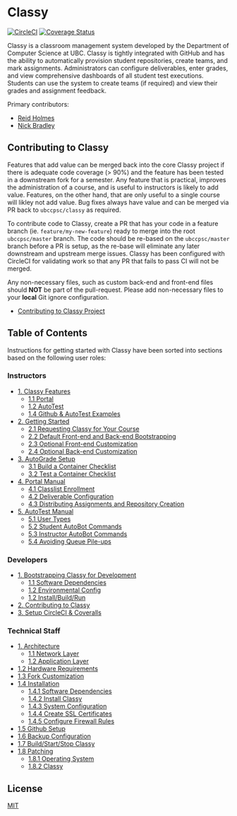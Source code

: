 # Classy

[![CircleCI](https://circleci.com/gh/ubccpsc/classy.svg?style=svg)](https://circleci.com/gh/ubccpsc/classy)
[![Coverage Status](https://coveralls.io/repos/github/ubccpsc/classy/badge.svg?branch=master&service=github)](https://coveralls.io/github/ubccpsc/classy?branch=master)

Classy is a classroom management system developed by the Department of Computer Science at UBC. Classy is tightly integrated with GitHub and has the ability to automatically provision student repositories, create teams, and mark assignments. Administrators can configure deliverables, enter grades, and view comprehensive dashboards of all student test executions. Students can use the system to create teams (if required) and view their grades and assignment feedback.

Primary contributors:

* [Reid Holmes](https://www.cs.ubc.ca/~rtholmes/)
* [Nick Bradley](https://nickbradley.github.io/)

## Contributing to Classy

Features that add value can be merged back into the core Classy project if there is adequate code coverage (> 90%) and the feature has been tested in a downstream fork for a semester. Any feature that is practical, improves the administration of a course, and is useful to instructors is likely to add value. Features, on the other hand, that are only useful to a single course will likley not add value. Bug fixes always have value and can be merged via PR back to `ubccpsc/classy` as required.

To contribute code to Classy, create a PR that has your code in a feature branch (ie. `feature/my-new-feature`) ready to merge into the root `ubccpsc/master` branch. The code should be re-based on the `ubccpsc/master` branch before a PR is setup, as the re-base will eliminate any later downstream and upstream merge issues. Classy has been configured with CircleCI for validating work so that any PR that fails to pass CI will not be merged.

Any non-necessary files, such as custom back-end and front-end files should **NOT** be part of the pull-request. Please add non-necessary files to your **local** Git ignore configuration.

<!-- TOC depthfrom:2 -->

- [Contributing to Classy Project](/docs/developer/contributing.md)

<!-- /TOC -->

## Table of Contents

Instructions for getting started with Classy have been sorted into sections based on the following user roles:

### Instructors

<!-- TOC depthfrom:2 -->

- [1. Classy Features](/docs/instructor/features.md#overview)
    - [1.1 Portal](/docs/instructor/features.md#portal)
    - [1.2 AutoTest](/docs/instructor/features.md#autotest)
    - [1.4 Github & AutoTest Examples](/docs/instructor/features.md#github-and-autotest-examples)
- [2. Getting Started](/docs/instructor/gettingstarted.md#overview)
    - [2.1 Requesting Classy for Your Course](/docs/instructor/gettingstarted.md#requesting-classy-for-your-course)
    - [2.2 Default Front-end and Back-end Bootstrapping](/docs/instructor/gettingstarted.md#quick-front-end-and-back-end-bootstrapping)
    - [2.3 Optional Front-end Customization](/docs/instructor/gettingstarted.md#front-end-setup)
    - [2.4 Optional Back-end Customization](/docs/instructor/gettingstarted.md#back-end-setup)
- [3. AutoGrade Setup](/docs/instructor/autograde.md#overview)
    - [3.1 Build a Container Checklist](/docs/instructor/autograde.md#build-a-container-checklist)
    - [3.2 Test a Container Checklist](/docs/instructor/autograde.md#test-a-container-checklist)
- [4. Portal Manual](/docs/instructor/portal.md#overview)
    - [4.1 Classlist Enrollment](/docs/instructor/portal.md#classlist-enrollment)
    - [4.2 Deliverable Configuration](/docs/instructor/portal.md#deliverable-configuration)
    - [4.3 Distributing Assignments and Repository Creation](/docs/instructor/portal.md#distributing-assignments-and-repository-creation)
- [5. AutoTest Manual](/docs/instructor/autotest.md#overview)
    - [5.1 User Types](/docs/instructor/autotest.md#user-types)
    - [5.2 Student AutoBot Commands](/docs/instructor/autotest.md#student-autobot-commands)
    - [5.3 Instructor AutoBot Commands](/docs/instructor/autotest.md#instructor-autobot-commands)
    - [5.4 Avoiding Queue Pile-ups](/docs/instructor/autotest.md#avoiding-queue-pile--ups)
  
<!-- /TOC -->

### Developers

<!-- TOC depthfrom:2 -->

- [1. Bootstrapping Classy for Development](/docs/developer/bootstrap.md)
  - [1.1 Software Dependencies](/docs/developer/bootstrap.md#software-dependencies)
  - [1.2 Environmental Config](/docs/developer/bootstrap.md#environmental-config)
  - [1.2 Install/Build/Run](/docs/developer/bootstrap.md#install-build-run)
- [2. Contributing to Classy](#contributing-to-classy)
- [3. Setup CircleCI & Coveralls](/docs/developer/continuousintegration.md)

<!-- /TOC -->

### Technical Staff

<!-- TOC depthfrom:2 -->

- [1. Architecture](/docs/tech-staff/architecture.md#overview)
    - [1.1 Network Layer](/docs/tech-staff/architecture.md#network-layer)
    - [1.2 Application Layer](/docs/tech-staff/architecture.md#application-layer)
- [1.2 Hardware Requirements](/docs/tech-staff/hardware.md)
- [1.3 Fork Customization](/docs/tech-staff/forkcustomization.md)
- [1.4 Installation](/docs/tech-staff/install.md)
    - [1.4.1 Software Dependencies](/docs/tech-staff/install.md#software-dependencies)
    - [1.4.2 Install Classy](/docs/tech-staff/install.md#install-classy)
    - [1.4.3 System Configuration](/docs/tech-staff/install.md#create-user-group)
    - [1.4.4 Create SSL Certificates](/docs/tech-staff/install.md#create-ssl-certificates)
    - [1.4.5 Configure Firewall Rules](/docs/tech-staff/install.md#create-firewall-rules)
- [1.5 Github Setup](/docs/tech-staff/githubsetup.md)
- [1.6 Backup Configuration](/docs/tech-staff/backups.md)
- [1.7 Build/Start/Stop Classy](/docs/tech-staff/operatingclassy.md)
- [1.8 Patching](/docs/tech-staff/updates.md)
    - [1.8.1 Operating System](/docs/tech-staff/updates.md#operating-system)
    - [1.8.2 Classy](/docs/tech-staff/updates.md#classy)

<!-- /TOC -->

## License

[MIT](LICENSE)
